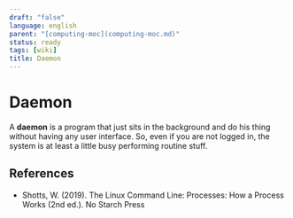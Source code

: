 ```yaml
---
draft: "false"
language: english
parent: "[computing-moc](computing-moc.md)"
status: ready
tags: [wiki]
title: Daemon
---
```


# Daemon

A **daemon** is a program that just sits in the background and do his thing without having any user interface. So, even if you are not logged in, the system is at least a little busy performing routine stuff.

## References

- Shotts, W. (2019). <span class="reference-title">The Linux Command Line: Processes: How a Process Works (2nd ed.)</span>. No Starch Press
